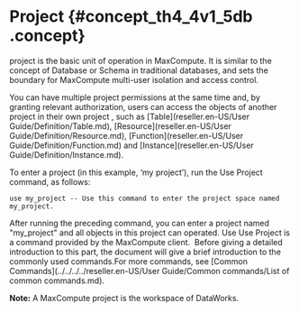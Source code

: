 # Project {#concept_th4_4v1_5db .concept}

project is the basic unit of operation in MaxCompute. It is similar to the concept of Database or Schema in traditional databases, and sets the boundary for MaxCompute multi-user isolation and access control.

You can have multiple project permissions at the same time and, by granting relevant authorization, users can access the objects of another project in their own project , such as [Table](reseller.en-US/User Guide/Definition/Table.md), [Resource](reseller.en-US/User Guide/Definition/Resource.md), [Function](reseller.en-US/User Guide/Definition/Function.md) and [Instance](reseller.en-US/User Guide/Definition/Instance.md).

To enter a project \(in this example, ‘my project’\), run the Use Project command, as follows:

```
use my_project -- Use this command to enter the project space named my_project.
```

After running the preceding command, you can enter a project named "my\_project" and all objects in this project can operated. Use Use Project is a command provided by the MaxCompute client.  Before giving a detailed introduction to this part, the document will give a brief introduction to the commonly used commands.For more commands, see [Common Commands](../../../../reseller.en-US/User Guide/Common commands/List of common commands.md).

**Note:** A MaxCompute project is the workspace of DataWorks.

